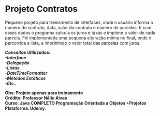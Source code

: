 # Projeto Contratos

Pequeno projeto para treinamento de interfaces, onde o usuário informa o número de contrato,
data, valor do contrato e número de  parcelas. 
E com esses dados o programa calcula os juros e taxas e imprime o valor de cada parcela.
Foi implementada uma pequena alteração minha no final, onde é percorrida a lista, e imprimindo o valor total das parcelas com juros.


<strong><i>Conceitos Ultilizados: <br>
-Interface <br>
-Delegação <br>
-Listas <br>
-DateTimeFormatter <br>
-Métodos Estáticos <br>
-Etc..</i></strong>


<strong>Obs: Projeto apenas para treinamento
<br>Crédito: Professor Nélio Alves
<br>Curso: Java COMPLETO Programação Orientada a Objetos +Projetos
<br>Plataforma: Udemy.</strong>
